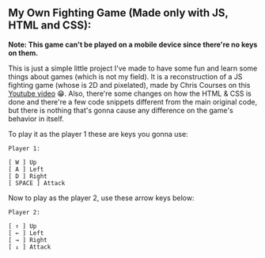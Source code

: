 ## My Own Fighting Game (Made only with JS, HTML and CSS):

**Note: This game can't be played on a mobile device since there're no keys on them.**

This is just a simple little project I've made to have some fun and learn some things about games (which is not my field). It is a reconstruction of a JS fighting game (whose is 2D and pixelated), made by Chris Courses on this [Youtube video](https://www.youtube.com/watch?v=vyqbNFMDRGQ) 😁.
Also, there're some changes on how the HTML & CSS is done and there're a few code snippets different from the main original code, but there is nothing that's gonna cause any difference on the game's behavior in itself.

To play it as the player 1 these are keys you gonna use:

        
    Player 1:    
        
    [ W ] Up
    [ A ] Left  
    [ D ] Right 
    [ SPACE ] Attack

Now to play as the player 2, use these arrow keys below:

    Player 2:    
        
    [ ↑ ] Up
    [ ← ] Left  
    [ → ] Right 
    [ ↓ ] Attack




